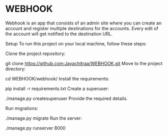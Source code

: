 # WEBHOOK
Webhook is an app that consists of an admin site where you can create an account and register multiple destinations for the accounts. Every edit of the account will get notified to the destination URL.

Setup
To run this project on your local machine, follow these steps:

Clone the project repository:

git clone https://github.com:Jayachitraa/WEBHOOK.git
Move to the project directory:

cd WEBHOOK/webhook/
Install the requirements:

pip install -r requirements.txt
Create a superuser:

./manage.py createsuperuser
Provide the required details.

Run migrations:

./manage.py migrate
Run the server:

./manage.py runserver 8000
